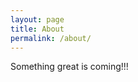 ```yaml
---
layout: page
title: About
permalink: /about/
---
```

Something great is coming!!!


[jekyll-organization]: https://github.com/jekyll
